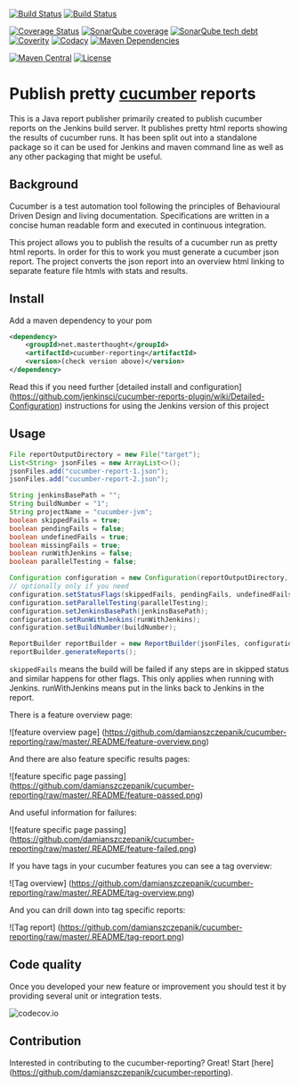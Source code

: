[![Build Status](https://img.shields.io/travis/damianszczepanik/cucumber-reporting.svg?label=Travis%20bulid)](https://travis-ci.org/damianszczepanik/cucumber-reporting)
[![Build Status](https://img.shields.io/appveyor/ci/damianszczepanik/cucumber-reporting/master.svg?label=AppVeyor%20build)](https://ci.appveyor.com/project/damianszczepanik/cucumber-reporting/history)

[![Coverage Status](https://img.shields.io/codecov/c/github/damianszczepanik/cucumber-reporting/master.svg?label=Unit%20tests%20coverage)](https://codecov.io/github/damianszczepanik/cucumber-reporting)
[![SonarQube coverage](https://img.shields.io/sonar/http/nemo.sonarqube.org/net.masterthought:cucumber-reporting/coverage.svg?label=UI%20tests%20coverage)](http://nemo.sonarqube.org/overview/coverage?id=net.masterthought%3Acucumber-reporting)
[![SonarQube tech debt](https://img.shields.io/sonar/http/nemo.sonarqube.org/net.masterthought:cucumber-reporting/tech_debt.svg?label=Sonarqube%20tech%20debt)](http://nemo.sonarqube.org/overview/debt?id=net.masterthought%3Acucumber-reporting)
[![Coverity](https://scan.coverity.com/projects/6166/badge.svg?label=Coverity%20analysis)](https://scan.coverity.com/projects/damianszczepanik-cucumber-reporting)
[![Codacy](https://api.codacy.com/project/badge/grade/7f206992ed364f0896490057fdbdaa2e)](https://www.codacy.com/app/damianszczepanik/cucumber-reporting)
[![Maven Dependencies](https://www.versioneye.com/user/projects/55c5301d653762001a0035ed/badge.svg)](https://www.versioneye.com/user/projects/55c5301d653762001a0035ed?child=summary)

[![Maven Central](https://img.shields.io/maven-central/v/net.masterthought/cucumber-reporting.svg)](http://search.maven.org/#search|gav|1|g%3A%22net.masterthought%22%20AND%20a%3A%22cucumber-reporting%22)
[![License](https://img.shields.io/badge/license-GNU%20LGPL%20v2.1-blue.svg)](https://raw.githubusercontent.com/damianszczepanik/cucumber-reporting/master/LICENCE)

# Publish pretty [cucumber](http://cukes.info/) reports

This is a Java report publisher primarily created to publish cucumber reports on the Jenkins build server. It publishes pretty html reports showing the results of cucumber runs. It has been split out into a standalone package so it can be used for Jenkins and maven command line as well as any other packaging that might be useful.

## Background

Cucumber is a test automation tool following the principles of Behavioural Driven Design and living documentation. Specifications are written in a concise human readable form and executed in continuous integration.

This project allows you to publish the results of a cucumber run as pretty html reports. In order for this to work you must generate a cucumber json report. The project converts the json report into an overview html linking to separate feature file htmls with stats and results.

## Install

Add a maven dependency to your pom
```xml
<dependency>
    <groupId>net.masterthought</groupId>
    <artifactId>cucumber-reporting</artifactId>
    <version>(check version above)</version>
</dependency>
```

Read this if you need further [detailed install and configuration]
(https://github.com/jenkinsci/cucumber-reports-plugin/wiki/Detailed-Configuration) instructions for using the Jenkins version of this project

## Usage
```java
File reportOutputDirectory = new File("target");
List<String> jsonFiles = new ArrayList<>();
jsonFiles.add("cucumber-report-1.json");
jsonFiles.add("cucumber-report-2.json");

String jenkinsBasePath = "";
String buildNumber = "1";
String projectName = "cucumber-jvm";
boolean skippedFails = true;
boolean pendingFails = false;
boolean undefinedFails = true;
boolean missingFails = true;
boolean runWithJenkins = false;
boolean parallelTesting = false;

Configuration configuration = new Configuration(reportOutputDirectory, projectName);
// optionally only if you need
configuration.setStatusFlags(skippedFails, pendingFails, undefinedFails, missingFails);
configuration.setParallelTesting(parallelTesting);
configuration.setJenkinsBasePath(jenkinsBasePath);
configuration.setRunWithJenkins(runWithJenkins);
configuration.setBuildNumber(buildNumber);

ReportBuilder reportBuilder = new ReportBuilder(jsonFiles, configuration);
reportBuilder.generateReports();
```
`skippedFails` means the build will be failed if any steps are in skipped status and similar happens for other flags. This only applies when running with Jenkins.
runWithJenkins means put in the links back to Jenkins in the report.

There is a feature overview page:

![feature overview page]
(https://github.com/damianszczepanik/cucumber-reporting/raw/master/.README/feature-overview.png)

And there are also feature specific results pages:

![feature specific page passing]
(https://github.com/damianszczepanik/cucumber-reporting/raw/master/.README/feature-passed.png)

And useful information for failures:

![feature specific page passing]
(https://github.com/damianszczepanik/cucumber-reporting/raw/master/.README/feature-failed.png)

If you have tags in your cucumber features you can see a tag overview:

![Tag overview]
(https://github.com/damianszczepanik/cucumber-reporting/raw/master/.README/tag-overview.png)

And you can drill down into tag specific reports:

![Tag report]
(https://github.com/damianszczepanik/cucumber-reporting/raw/master/.README/tag-report.png)


## Code quality

Once you developed your new feature or improvement you should test it by providing several unit or integration tests.

![codecov.io](https://codecov.io/gh/damianszczepanik/cucumber-reporting/branch/master/graphs/tree.svg)


## Contribution

Interested in contributing to the cucumber-reporting?  Great!  Start [here]
(https://github.com/damianszczepanik/cucumber-reporting).

